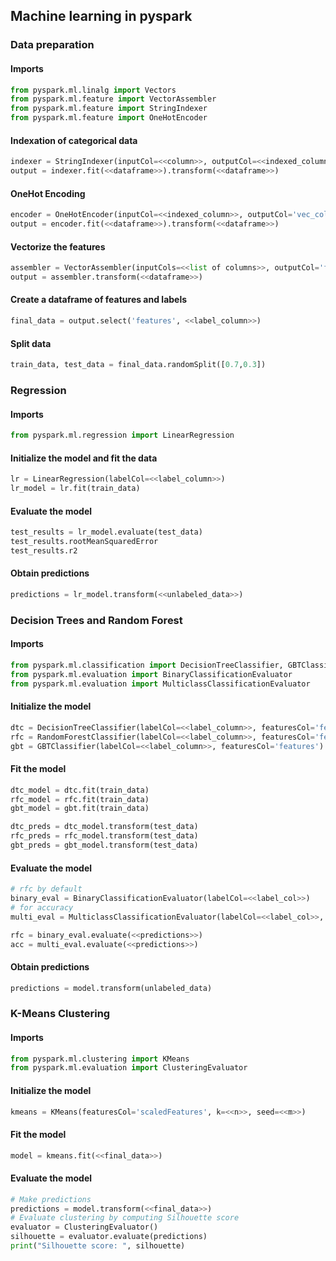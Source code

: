 ## Machine learning in pyspark

### Data preparation

#### Imports
````py
from pyspark.ml.linalg import Vectors
from pyspark.ml.feature import VectorAssembler
from pyspark.ml.feature import StringIndexer
from pyspark.ml.feature import OneHotEncoder
````
#### Indexation of  categorical data
````py
indexer = StringIndexer(inputCol=<<column>>, outputCol=<<indexed_column>>)
output = indexer.fit(<<dataframe>>).transform(<<dataframe>>)
````
#### OneHot Encoding
````py
encoder = OneHotEncoder(inputCol=<<indexed_column>>, outputCol='vec_column')
output = encoder.fit(<<dataframe>>).transform(<<dataframe>>)
````
#### Vectorize the features
````py
assembler = VectorAssembler(inputCols=<<list of columns>>, outputCol='features')
output = assembler.transform(<<dataframe>>)
````
#### Create a dataframe of features and labels
````py
final_data = output.select('features', <<label_column>>)
````
#### Split data
````py
train_data, test_data = final_data.randomSplit([0.7,0.3])
````

### Regression

#### Imports
````py
from pyspark.ml.regression import LinearRegression
````
#### Initialize the model and fit the data
````py
lr = LinearRegression(labelCol=<<label_column>>)
lr_model = lr.fit(train_data)
````
#### Evaluate the model
````py
test_results = lr_model.evaluate(test_data)
test_results.rootMeanSquaredError
test_results.r2
````
#### Obtain predictions
````py
predictions = lr_model.transform(<<unlabeled_data>>)
````

### Decision Trees and Random Forest

#### Imports
````py
from pyspark.ml.classification import DecisionTreeClassifier, GBTClassifier, RandomForestClassifier
from pyspark.ml.evaluation import BinaryClassificationEvaluator
from pyspark.ml.evaluation import MulticlassClassificationEvaluator
````
#### Initialize the model
````py
dtc = DecisionTreeClassifier(labelCol=<<label_column>>, featuresCol='features')
rfc = RandomForestClassifier(labelCol=<<label_column>>, featuresCol='features')
gbt = GBTClassifier(labelCol=<<label_column>>, featuresCol='features')
````
#### Fit the model
````py
dtc_model = dtc.fit(train_data)
rfc_model = rfc.fit(train_data)
gbt_model = gbt.fit(train_data)

dtc_preds = dtc_model.transform(test_data)
rfc_preds = rfc_model.transform(test_data)
gbt_preds = gbt_model.transform(test_data)
````
#### Evaluate the model
````py
# rfc by default
binary_eval = BinaryClassificationEvaluator(labelCol=<<label_col>>)
# for accuracy
multi_eval = MulticlassClassificationEvaluator(labelCol=<<label_col>>, metricName='accuracy')

rfc = binary_eval.evaluate(<<predictions>>)
acc = multi_eval.evaluate(<<predictions>>)
````
#### Obtain predictions
````py
predictions = model.transform(unlabeled_data)
````

### K-Means Clustering

#### Imports
````py
from pyspark.ml.clustering import KMeans
from pyspark.ml.evaluation import ClusteringEvaluator
````
#### Initialize the model
````py
kmeans = KMeans(featuresCol='scaledFeatures', k=<<n>>, seed=<<m>>)
````
#### Fit the model
````py
model = kmeans.fit(<<final_data>>)
````
#### Evaluate the model
````py
# Make predictions 
predictions = model.transform(<<final_data>>)
# Evaluate clustering by computing Silhouette score
evaluator = ClusteringEvaluator()
silhouette = evaluator.evaluate(predictions)
print("Silhouette score: ", silhouette)
````


